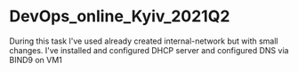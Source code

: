 # DevOps_online_Kyiv_2021Q2
During this task I've used already created internal-network but with small changes. 
I've installed and configured DHCP server and configured DNS via BIND9 on VM1
